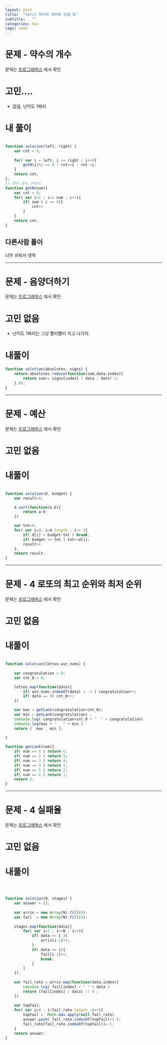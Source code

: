 ```yaml
---
layout: post
title:  "[etc] 약수의 개수와 덧셈 등"
subtitle:   ""
categories: dev
tags: note
--- 
```




# 문제 - 약수의 개수 

문제는 [프로그래머스](https://programmers.co.kr/learn/courses/30/lessons/77884) 에서 확인


# 고민....

- 없음, 난이도 1짜리



# 내 풀이


```javascript

function solution(left, right) {
    var cnt = 0;
    
    for( var i = left; i <= right ; i++){
        getN(i)%2 == 0 ? cnt+=i : cnt-=i;
    }
    return cnt;
};
// 약수 갯수 구하기
function getN(num){
    var cnt = 0;
    for( var i=1 ; i<= num ; i++){
        if( num % i == 0){
            cnt++
        } 
    }
    return cnt;
}
```



## 다른사람 풀이

너무 쉬워서 생략



---------------------------------------



# 문제 - 음양더하기 

문제는 [프로그래머스](https://programmers.co.kr/learn/courses/30/lessons/76501?language=javascript) 에서 확인

# 고민 없음
- 난이도 1짜리는 그냥 빨리빨리 치고 나가자.


# 내풀이
```javascript
function solution(absolutes, signs) {
    return absolutes.reduce(function(sum,data,index){
        return sum+= signs[index] ? data : data*-1; 
    },0);
}
```

---------------------------------------

# 문제 - 예산

문제는 [프로그래머스](https://programmers.co.kr/learn/courses/30/lessons/12982?language=javascript) 에서 확인

# 고민 없음


# 내풀이
```javascript

function solution(d, budget) {
    var result=0;

    d.sort(function(a,b){
        return a-b;
    })

    var tnt=0;
    for( var i=0; i<d.length ; i++ ){
        if( d[i] > budget-tnt ) break;
        if( budget >= tnt ) tnt+=d[i];
        result++
    };
    return result;
}
```


---------------------------------------


# 문제 - 4 로또의 최고 순위와 최저 순위

문제는 [프로그래머스](https://programmers.co.kr/learn/courses/30/lessons/77484) 에서 확인

# 고민 없음


# 내풀이
```javascript

function solution(lottos,win_nums) {
    
    var congratulation = 0;
    var cnt_0 = 0;

    lottos.map(function(data){
        if( win_nums.indexOf(data) > -1 ) congratulation++;
        if( data == 0) cnt_0++;
    })

    var max = getLank(congratulation+cnt_0);
    var min = getLank(congratulation) ;
    console.log( congratulation+cnt_0 + "  " + congratulation)
    console.log(max + "   " + min )
    return [  max , min ];
    
}

function getLank(num){
    if( num == 1 ) return 6;
    if( num == 2 ) return 5;
    if( num == 3 ) return 4;
    if( num == 4 ) return 3;
    if( num == 5 ) return 2;
    if( num == 6 ) return 1;
    return 6;
}

```


---------------------------------------


# 문제 - 4 실패율

문제는 [프로그래머스](https://programmers.co.kr/learn/courses/30/lessons/42889) 에서 확인

# 고민 없음


# 내풀이
```javascript



function solution(N, stages) {
    var answer = [];
    
    var arriv = new Array(N).fill(0);
    var fail  = new Array(N).fill(0);
    
    stages.map(function(data){
        for( var i=1 ; i<=N ; i++){
            if( data >= i ){
                arriv[i-1]++;
            }
            if( data == i){
                fail[i-1]++;
                break;
            } 
        }    
    });
    
    var fail_rate = arriv.map(function(data,index){
        console.log( fail[index] + " " + data )
        return (fail[index] / data) || 0 ;
    })
    
    var topFail;
    for( var i=0 ; i<fail_rate.length ;i++){
        topFail =  Math.max.apply(null,fail_rate)
        answer.push( fail_rate.indexOf(topFail)+1 );
        fail_rate[fail_rate.indexOf(topFail)]=-1;
    }
    return answer;
}


```


